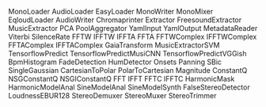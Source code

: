 MonoLoader
AudioLoader
EasyLoader
MonoWriter
MonoMixer
EqloudLoader
AudioWriter
Chromaprinter
Extractor
FreesoundExtractor
MusicExtractor
PCA
PoolAggregator
YamlInput
YamlOutput
MetadataReader
Viterbi
SilenceRate
FFTW
IFFTW
IFFTA
FFTA
FFTWComplex
IFFTWComplex
FFTAComplex
IFFTAComplex
GaiaTransform
MusicExtractorSVM
TensorflowPredict
TensorflowPredictMusiCNN
TensorflowPredictVGGish
BpmHistogram
FadeDetection
HumDetector
Onsets
Panning
SBic
SingleGaussian
CartesianToPolar
PolarToCartesian
Magnitude
ConstantQ
NSGConstantQ
NSGIConstantQ
FFT
IFFT
FFTC
IFFTC
HarmonicMask
HarmonicModelAnal
SineModelAnal
SineModelSynth
FalseStereoDetector
LoudnessEBUR128
StereoDemuxer
StereoMuxer
StereoTrimmer
